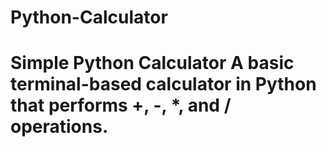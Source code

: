 # Python-Calculator
# Simple Python Calculator A basic terminal-based calculator in Python that performs +, -, *, and / operations.
